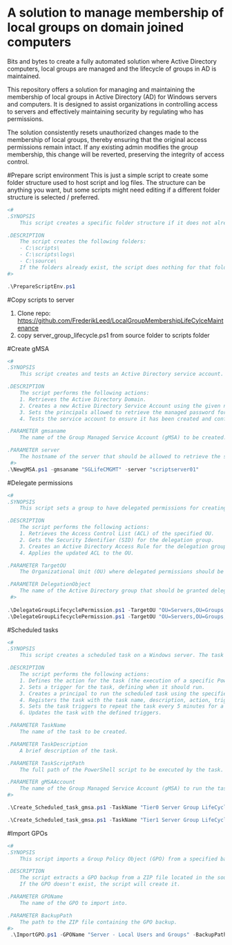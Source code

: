 # A solution to manage membership of local groups on domain joined computers

Bits and bytes to create a fully automated solution where Active Directory computers, local groups are managed and the lifecycle of groups in AD is maintained.

This repository offers a solution for managing and maintaining the membership of local groups in Active Directory (AD) for Windows servers and computers. It is designed to assist organizations in controlling access to servers and effectively maintaining security by regulating who has permissions.

The solution consistently resets unauthorized changes made to the membership of local groups, thereby ensuring that the original access permissions remain intact. If any existing admin modifies the group membership, this change will be reverted, preserving the integrity of access control.



#Prepare script environment
This is just a simple script to create some folder structure used to host script and log files. The structure can be anything you want, but some scripts might need editing if a different folder structure is selected / preferred. 

```powershell
<#
.SYNOPSIS
    This script creates a specific folder structure if it does not already exist.

.DESCRIPTION
    The script creates the following folders:
    - C:\scripts\
    - C:\scripts\logs\
    - C:\source\
    If the folders already exist, the script does nothing for that folder.
#>

.\PrepareScriptEnv.ps1
```

#Copy scripts to server

1. Clone repo: https://github.com/FrederikLeed/LocalGroupMembershipLifeCylceMaintenance
2. copy server_group_lifecycle.ps1 from source folder to scripts folder

#Create gMSA
```powershell
<#
.SYNOPSIS
    This script creates and tests an Active Directory service account.

.DESCRIPTION
    The script performs the following actions:
    1. Retrieves the Active Directory Domain.
    2. Creates a new Active Directory Service Account using the given name and current domain.
    3. Sets the principals allowed to retrieve the managed password for the service account.
    4. Tests the service account to ensure it has been created and configured correctly.

.PARAMETER gmsaname
    The name of the Group Managed Service Account (gMSA) to be created.

.PARAMETER server
    The hostname of the server that should be allowed to retrieve the service account's password
 #>
.\NewgMSA.ps1 -gmsaname "SGLifeCMGMT" -server "scriptserver01"
```

#Delegate permissions
```powershell
<#
.SYNOPSIS
    This script sets a group to have delegated permissions for creating and deleting child objects in the specified Organizational Unit (OU).

.DESCRIPTION
    The script performs the following actions:
    1. Retrieves the Access Control List (ACL) of the specified OU.
    2. Gets the Security Identifier (SID) for the delegation group.
    3. Creates an Active Directory Access Rule for the delegation group, granting it the right to create and delete child objects in the OU.
    4. Applies the updated ACL to the OU.

.PARAMETER TargetOU
    The Organizational Unit (OU) where delegated permissions should be set.

.PARAMETER DelegationObject
    The name of the Active Directory group that should be granted delegated permissions.
 #>
 
.\DelegateGroupLifecyclePermission.ps1 -TargetOU "OU=Servers,OU=Groups,OU=Tier0,OU=company,DC=int,DC=domain,DC=com" -DelegationObject "SGLifeCMGMT"
.\DelegateGroupLifecyclePermission.ps1 -TargetOU "OU=Servers,OU=Groups,OU=Tier1,OU=company,DC=int,DC=domain,DC=com" -DelegationObject "SGLifeCMGMT"
```

#Scheduled tasks

```powershell
<#
.SYNOPSIS
    This script creates a scheduled task on a Windows server. The task is set to execute a PowerShell script every 5 minutes using a Group Managed Service Account (gMSA).

.DESCRIPTION
    The script performs the following actions:
    1. Defines the action for the task (the execution of a specific PowerShell script).
    2. Sets a trigger for the task, defining when it should run.
    3. Creates a principal to run the scheduled task using the specified gMSA.
    4. Registers the task with the task name, description, action, trigger, and principal.
    5. Sets the task triggers to repeat the task every 5 minutes for a duration of one day.
    6. Updates the task with the defined triggers.

.PARAMETER TaskName
    The name of the task to be created.

.PARAMETER TaskDescription
    A brief description of the task.

.PARAMETER TaskScriptPath
    The full path of the PowerShell script to be executed by the task.

.PARAMETER gMSAAccount
    The name of the Group Managed Service Account (gMSA) to run the task.
#>

.\Create_Scheduled_task_gmsa.ps1 -TaskName "Tier0 Server Group LifeCycle Management" -TaskDescription "Automatic group provisioning and deprovisioning based on computerobjects" -TaskScriptPath "C:\scripts\server_group_lifecycle.ps1" -TaskScriptArgument "-ServerSearchbase 'OU=Tier0,OU=company,DC=int,DC=domain,DC=com' -GroupTargetPath 'OU=Servers,OU=Groups,OU=Tier0,OU=company,DC=int,DC=domain,DC=com'" -gMSAAccount "SGLifeCMGMT"

.\Create_Scheduled_task_gmsa.ps1 -TaskName "Tier1 Server Group LifeCycle Management" -TaskDescription "Automatic group provisioning and deprovisioning based on computerobjects" -TaskScriptPath "C:\scripts\server_group_lifecycle.ps1" -TaskScriptArgument "-ServerSearchbase 'OU=Tier1,OU=company,DC=int,DC=domain,DC=com' -GroupTargetPath 'OU=Servers,OU=Groups,OU=Tier1,OU=company,DC=int,DC=domain,DC=com'" -gMSAAccount "SGLifeCMGMT"
```

#Import GPOs
```powershell
<#
.SYNOPSIS
    This script imports a Group Policy Object (GPO) from a specified backup.

.DESCRIPTION
    The script extracts a GPO backup from a ZIP file located in the source folder, then imports it into the specified GPO.
    If the GPO doesn't exist, the script will create it.

.PARAMETER GPOName
    The name of the GPO to import into.

.PARAMETER BackupPath
    The path to the ZIP file containing the GPO backup.
#>
 .\ImportGPO.ps1 -GPOName "Server - Local Users and Groups" -BackupPath "C:\source\LocalGroupMembershipLifeCylceMaintenance\Server - Local Users and Groups.zip" -BackupGpoName 'Server - Local Users and Groups'
```
